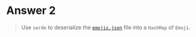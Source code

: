 # Answer 2

> Use `serde` to deserialize the [`emojis.json`][emojis.json] file into a
> `HashMap` of `Emoji`.

[emojis.json]: https://github.com/muan/emojilib/blob/master/emojis.json
